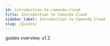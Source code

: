 ```yaml
---
id: introduction-to-camunda-cloud
title: Introduction to Camunda Cloud
sidebar_label: Introduction to Camunda Cloud
slug: /guides/
---
```


guides overview, v1.2
